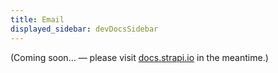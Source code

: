 ```yaml
---
title: Email
displayed_sidebar: devDocsSidebar
---
```



(Coming soon… — please visit [docs.strapi.io](https://docs.strapi.io/developer-docs/latest/plugins/email.html) in the meantime.)
